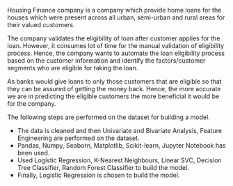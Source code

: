 <p>Housing Finance company is a company which provide home loans for the houses which were present across all urban, semi-urban and rural areas for their valued customers.</p>
<p>The company validates the eligibility of loan after customer applies for the loan. However, it consumes lot of time for the manual validation of eligibility process. Hence, the company wants to automate the loan eligibility process based on the customer information and identify the factors/customer segments who are eligible for taking the loan.</p>
<p>As banks would give loans to only those customers that are eligible so that they can be assured of getting the money back. Hence, the more accurate we are in predicting the eligible customers the more beneficial it would be for the company.</p>
<p>The following steps are performed on the dataset for building a model.</p>
<ul style="list-style-type: square;">
    <li>The data is cleaned and then Univariate and Bivariate Analysis, Feature Engineering are performed on the dataset.</li>
    <li>Pandas, Numpy, Seaborn, Matplotlib, Scikit-learn, Jupyter Notebook has<br>been used.</li>
    <li>Used Logistic Regression, K-Nearest Neighbours, Linear SVC, Decision Tree Classifier, Random Forest Classifier to build the model.</li>
    <li>Finally, Logistic Regression is chosen to build the model.</li>
</ul>
<p><br></p>
<p><br></p>
